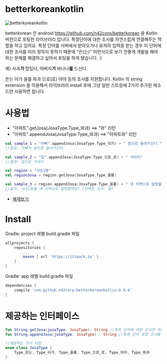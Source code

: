 betterkoreankotlin
==================

![betterkoreankotlin](https://raw.githubusercontent.com/n42corp/betterkorean/master/hm.jpg)

betterkorean 은 android https://github.com/n42corp/betterkorean 을 Kotlin 버전으로 포팅한 라이브러리 입니다.
특정단어에 대한 조사를 자연스럽게 연결해주는 역할을 하고 있어요. 특정 단어를 서버에서 받아오거나 유저의 입력을 받는 경우 이 단어에 대한 조사를 미리 정하지 못하기 때문에 "은(는)" 이런식으로 보기 안좋게 개발을 해야하는 문제를 해결하고 싶어서 포팅을 하게 됐습니다. :)

예) 사과**가** 맜있다, 아버지**가** 바나나**를** 드신다.

은는 이가 을를 와과 으로(로) 아야 등의 조사를 지원합니다.
Kotlin 의 string extension 을 이용해서 라이브러리 install 후에 그냥 일반 스트링에 2가지 추가된 메소드만 사용하면 됩니다.

사용법
======

* "아파트".getJosa(JosaType.Type_와과) ==> "와" 리턴
* "아파트".appendJosa(JosaType.Type_와과) ==> "아파트와" 리턴

```Kotlin
val sample_1 = "아빠".appendJosa(JosaType.Type_이가) + " 방으로 들어가신다."
//결과: 아빠가 방으로 들어가신다.

val sample_2 = "집".appendJosa(JosaType.Type_으로_로) + " 가야지"
//결과: 집으로 가야지

val region = "서초1동"
val regionJosa = region.getJosa(JosaType.Type_을를)

val sample_3 = region.appendJosa(JosaType.Type_을를) + " 내 지역으로 설정할까요? (선택된 조사: $regionJosa)"
//결과: 서초1동을 내 지역으로 설정할까요? (선택된 조사: 을)
```

* [예제보기](https://github.com/n42corp/betterkoreankotlin/blob/master/app/src/main/java/com/daangn/www/betterkoreankotlinsample/MainActivity.kt).

Install
=======

Gradle: project 레벨 build.gradle 파일
```groovy
allprojects {
	repositories {
		...
		maven { url 'https://jitpack.io' }
	}
}
```

Gradle: app 레벨 build.gradle 파일
```groovy
dependencies {
	compile 'com.github.n42corp:betterkoreankotlin:0.9.4'
}
```

제공하는 인터페이스
===================

```Kotlin
fun String.getJosa(josaType: JosaType): String //특정 단어에 대한 조사만 리턴 
fun String.appendJosa(josaType: JosaType) : String //특정 단어 포함 조사를 붙여 리턴

//제공하는 조사 타입
enum class JosaType {
    Type_은는, Type_이가, Type_을를, Type_으로_로, Type_아야, Type_와과
}
```
